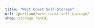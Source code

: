 ```yaml
---
title: "West Coast Self-Storage"
url: /portland/west-coast-self-storage/
shop: storage rental
---
```

